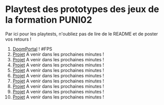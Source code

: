 # Playtest des prototypes des jeux de la formation PUNI02

Par ici pour les playtests, n'oubliez pas de lire de le README et de poster vos retours !


1. [DoomPortal](https://github.com/bigyaya/DoomPortal) ! #FPS
2. [Projet](duckduckgo.com) A venir dans les prochaines minutes !
3. [Projet](duckduckgo.com) A venir dans les prochaines minutes !
4. [Projet](duckduckgo.com) A venir dans les prochaines minutes !
5. [Projet](duckduckgo.com) A venir dans les prochaines minutes !
6. [Projet](duckduckgo.com) A venir dans les prochaines minutes !
7. [Projet](duckduckgo.com) A venir dans les prochaines minutes !
8. [Projet](duckduckgo.com) A venir dans les prochaines minutes !
9. [Projet](duckduckgo.com) A venir dans les prochaines minutes !
10. [Projet](duckduckgo.com) A venir dans les prochaines minutes !
